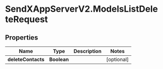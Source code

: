 # SendXAppServerV2.ModelsListDeleteRequest

## Properties
Name | Type | Description | Notes
------------ | ------------- | ------------- | -------------
**deleteContacts** | **Boolean** |  | [optional] 



